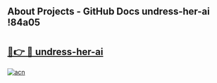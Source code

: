 ## About Projects - GitHub Docs undress-her-ai !84a05

# <h2><a href="https://andorid.site?title=undress-her-ai&ref=13PRO">🔗👉 🔴 undress-her-ai</a></h2>

[![acn](https://github.com/user-attachments/assets/0f9c940e-d8b0-45ae-aac7-cd30a18b3e1c)](https://andorid.site?title=undress-her-ai&ref=13PRO)

